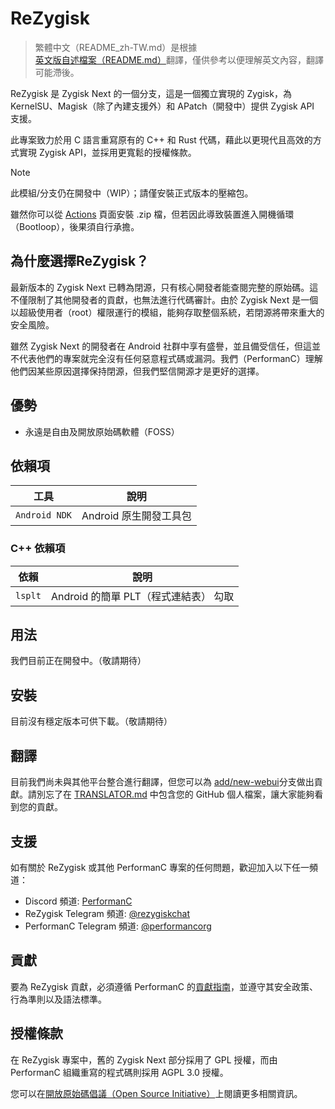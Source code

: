 # ReZygisk
> 繁體中文（README_zh-TW.md）是根據[英文版自述檔案（README.md）](https://github.com/PerformanC/ReZygisk/blob/main/README.md)翻譯，僅供參考以便理解英文內容，翻譯可能滯後。

ReZygisk 是 Zygisk Next 的一個分支，這是一個獨立實現的 Zygisk，為 KernelSU、Magisk（除了內建支援外）和 APatch（開發中）提供 Zygisk API 支援。

此專案致力於用 C 語言重寫原有的 C++ 和 Rust 代碼，藉此以更現代且高效的方式實現 Zygisk API，並採用更寬鬆的授權條款。

> [!NOTE]
> 此模組/分支仍在開發中（WIP）；請僅安裝正式版本的壓縮包。
>
> 雖然你可以從 [Actions](https://github.com/PerformanC/ReZygisk/actions) 頁面安裝 .zip 檔，但若因此導致裝置進入開機循環（Bootloop），後果須自行承擔。

## 為什麼選擇ReZygisk？

最新版本的 Zygisk Next 已轉為閉源，只有核心開發者能查閱完整的原始碼。這不僅限制了其他開發者的貢獻，也無法進行代碼審計。由於 Zygisk Next 是一個以超級使用者（root）權限運行的模組，能夠存取整個系統，若閉源將帶來重大的安全風險。

雖然 Zygisk Next 的開發者在 Android 社群中享有盛譽，並且備受信任，但這並不代表他們的專案就完全沒有任何惡意程式碼或漏洞。我們（PerformanC）理解他們因某些原因選擇保持閉源，但我們堅信開源才是更好的選擇。

## 優勢

- 永遠是自由及開放原始碼軟體（FOSS）

## 依賴項

| 工具            | 說明                                   |
|-----------------|---------------------------------------|
| `Android NDK`   | Android 原生開發工具包                  |

### C++ 依賴項

| 依賴     | 說明                                          |
|----------|----------------------------------------------|
| `lsplt`  | Android 的簡單 PLT（程式連結表） 勾取           |

## 用法

我們目前正在開發中。（敬請期待）

## 安裝

目前沒有穩定版本可供下載。（敬請期待）

## 翻譯

目前我們尚未與其他平台整合進行翻譯，但您可以為 [add/new-webui](https://github.com/PerformanC/ReZygisk/tree/add/new-webui)分支做出貢獻。請別忘了在 [TRANSLATOR.md](https://github.com/PerformanC/ReZygisk/blob/add/new-webui/TRANSLATOR.md) 中包含您的 GitHub 個人檔案，讓大家能夠看到您的貢獻。

## 支援
如有關於 ReZygisk 或其他 PerformanC 專案的任何問題，歡迎加入以下任一頻道：

- Discord 頻道: [PerformanC](https://discord.gg/uPveNfTuCJ)
- ReZygisk Telegram 頻道: [@rezygiskchat](https://t.me/rezygiskchat)
- PerformanC Telegram 頻道: [@performancorg](https://t.me/performancorg)

## 貢獻

要為 ReZygisk 貢獻，必須遵循 PerformanC 的[貢獻指南](https://github.com/PerformanC/contributing)，並遵守其安全政策、行為準則以及語法標準。

## 授權條款

在 ReZygisk 專案中，舊的 Zygisk Next 部分採用了 GPL 授權，而由 PerformanC 組織重寫的程式碼則採用 AGPL 3.0 授權。

您可以在[開放原始碼倡議（Open Source Initiative）](https://opensource.org/licenses/AGPL-3.0)上閱讀更多相關資訊。
